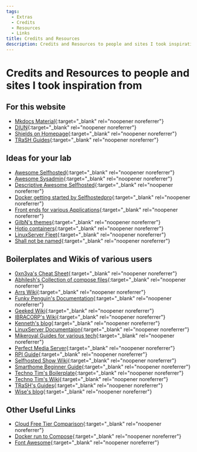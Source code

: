 ```yaml
---
tags:
  - Extras
  - Credits
  - Resources
  - Links
title: Credits and Resources
description: Credits and Resources to people and sites I took inspiration from
---
```

# Credits and Resources to people and sites I took inspiration from

## For this website
- [Mkdocs Material](https://squidfunk.github.io/mkdocs-material/ "Mkdocs with material theme"){:target="_blank" rel="noopener noreferrer"}
- [DIUN](https://crazymax.dev/diun/ "For color scheme"){:target="_blank" rel="noopener noreferrer"}
- [Shields on Homepage](https://shields.io/ "Shields for basic info"){:target="_blank" rel="noopener noreferrer"}
- [TRaSH Guides](https://trash-guides.info/ "For admonitions"){:target="_blank" rel="noopener noreferrer"}

## Ideas for your lab
- [Awesome Selfhosted](https://github.com/awesome-selfhosted/awesome-selfhosted "Awesome Selfhosted"){:target="_blank" rel="noopener noreferrer"}
- [Awesome Sysadmin](https://github.com/awesome-foss/awesome-sysadmin "Awesome Sysadmin"){:target="_blank" rel="noopener noreferrer"}
- [Descriptive Awesome Selfhosted](https://github.com/mikeroyal/Self-Hosting-Guide "Descriptive Awesome Selfhosted"){:target="_blank" rel="noopener noreferrer"}
- [Docker getting started by Selfhostedpro](https://github.com/SelfhostedPro/awesome-docker "Docker getting started by Selfhostedpro"){:target="_blank" rel="noopener noreferrer"}
- [Front ends for various Applications](https://github.com/mendel5/alternative-front-ends "Front ends for various Applications"){:target="_blank" rel="noopener noreferrer"}
- [GilbN's themes](https://github.com/GilbN/theme.park "GilbN's themes"){:target="_blank" rel="noopener noreferrer"}
- [Hotio containers](https://hotio.dev/containers/apprise/ "Hotio containers"){:target="_blank" rel="noopener noreferrer"}
- [LinuxServer Fleet](https://fleet.linuxserver.io/ "LinuxServer Fleet"){:target="_blank" rel="noopener noreferrer"}
- [Shall not be named](https://github.com/Igglybuff/awesome-piracy "Don't go there"){:target="_blank" rel="noopener noreferrer"}

## Boilerplates and Wikis of various users
- [0xn3va's Cheat Sheet](https://0xn3va.gitbook.io/cheat-sheets/ "Great Knowledgebase"){:target="_blank" rel="noopener noreferrer"}
- [Abhilesh's Collection of compose files](https://github.com/abhilesh/self-hosted_docker_setups "Abhilesh's Collection of compose files"){:target="_blank" rel="noopener noreferrer"}
- [Arrs Wiki](https://wiki.servarr.com/ "Arrs Wiki"){:target="_blank" rel="noopener noreferrer"}
- [Funky Penguin's Documentation](https://geek-cookbook.funkypenguin.co.nz/ "Good For Clustering"){:target="_blank" rel="noopener noreferrer"}
- [Geeked Wiki](https://thehomelab.wiki/ "Wiki by Geeked"){:target="_blank" rel="noopener noreferrer"}
- [IBRACORP's Wiki](https://docs.ibracorp.io/ibracorp/ "IBRACORP's Wiki"){:target="_blank" rel="noopener noreferrer"}
- [Kenneth's blog](https://blog.thelifeofkenneth.com/ "Kenneth's blog"){:target="_blank" rel="noopener noreferrer"}
- [LinuxServer Documentaion](https://docs.linuxserver.io/ "LinuxServer.io Documentaion"){:target="_blank" rel="noopener noreferrer"}
- [Mikeroyal Guides for various tech](https://mikeroyal.github.io/ "Mikeroyal Guides for various tech"){:target="_blank" rel="noopener noreferrer"}
- [Perfect Media Server](https://perfectmediaserver.com/index.html "Perfect Media Server"){:target="_blank" rel="noopener noreferrer"}
- [RPI Guide](https://github.com/mikeroyal/Raspberry-Pi-Guide "RPI Guide"){:target="_blank" rel="noopener noreferrer"}
- [Selfhosted Show Wiki](https://wiki.selfhosted.show/ "Selfhosted Show Wiki"){:target="_blank" rel="noopener noreferrer"}
- [Smarthome Beginner Guide](https://www.smarthomebeginner.com/traefik-2-docker-tutorial/ "Smarthome Beginner Guide"){:target="_blank" rel="noopener noreferrer"}
- [Techno Tim's Boilerplate](https://github.com/techno-tim/launchpad "Techno Tim's boilerplate"){:target="_blank" rel="noopener noreferrer"}
- [Techno Tim's Wiki](https://docs.technotim.live/ "Techno Tim's Wiki"){:target="_blank" rel="noopener noreferrer"}
- [TRaSH's Guides](https://trash-guides.info/ "TRaSH's Guides"){:target="_blank" rel="noopener noreferrer"}
- [Wise's blog](https://wise.wtf/ "Wise's blog"){:target="_blank" rel="noopener noreferrer"}

## Other Useful Links
- [Cloud Free Tier Comparison](https://github.com/cloudcommunity/Cloud-Free-Tier-Comparison "Cloud Free Tier Comparison"){:target="_blank" rel="noopener noreferrer"}
- [Docker run to Compose](https://www.composerize.com/ "Docker run to Compose"){:target="_blank" rel="noopener noreferrer"}
- [Font Awesome](https://fontawesome.com/v5/search "Font Awesome"){:target="_blank" rel="noopener noreferrer"}